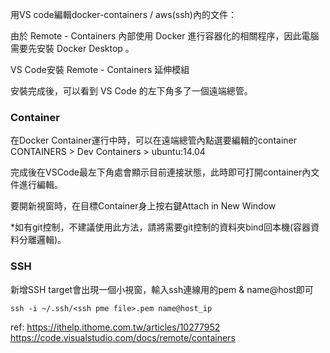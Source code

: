 用VS code編輯docker-containers / aws(ssh)內的文件：

由於 Remote - Containers 內部使用 Docker 進行容器化的相關程序，因此電腦需要先安裝 Docker Desktop 。

VS Code安裝 Remote - Containers 延伸模組

安裝完成後，可以看到 VS Code 的左下角多了一個遠端總管。

### Container

在Docker Container運行中時，可以在遠端總管內點選要編輯的container
CONTAINERS > Dev Containers > ubuntu:14.04

完成後在VSCode最左下角處會顯示目前連接狀態，此時即可打開container內文件進行編輯。

要開新視窗時，在目標Container身上按右鍵Attach in New Window

*如有git控制，不建議使用此方法，請將需要git控制的資料夾bind回本機(容器資料分離邏輯)。

### SSH

新增SSH target會出現一個小視窗，輸入ssh連線用的pem & name@host即可
```
ssh -i ~/.ssh/<ssh pme file>.pem name@host_ip
```

ref: 
https://ithelp.ithome.com.tw/articles/10277952
https://code.visualstudio.com/docs/remote/containers
